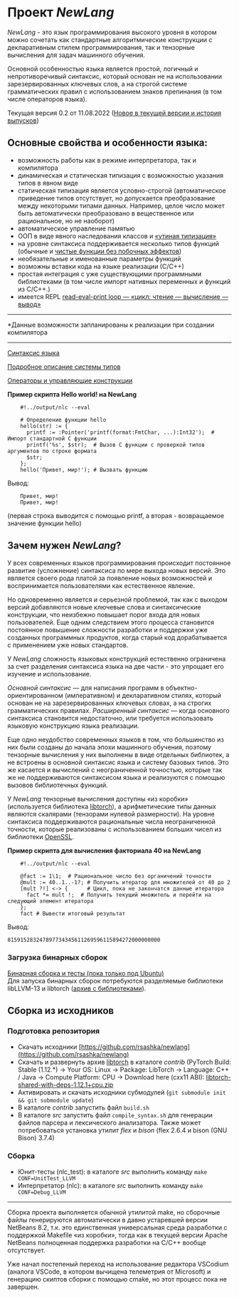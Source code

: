 # Проект *NewLang*
*NewLang* - это язык программирования высокого уровня в котором можно сочетать как стандартные алгоритмические конструкции 
с декларативным стилем программирования, так и тензорные вычисления для задач машинного обучения.

Основной особенностью языка является простой, логичный и непротиворечивый синтаксис, который основан не на использовании зарезервированных ключевых слов, а на строгой системе грамматических правил с использованием знаков препинания (в том числе операторов языка).

Текущая версия 0.2 от 11.08.2022 ([Новое в текущей версии и история выпусков](https://newlang.net/versions.html))

## Основные свойства и особенности языка:
- возможность работы как в режиме интерпретатора, так и компилятора
- динамическая и статическая типизация с возможностью указания типов в явном виде
- статическая типизация является условно-строгой (автоматическое приведение типов отсутствует, но допускается преобразование между некоторыми типами данных. Например, целое число может быть автоматически преобразовано в вещественное или рациональное, но не наоборот)
- автоматическое управление памятью
- ООП в виде явного наследования классов и [«утиная типизация»](https://ru.wikipedia.org/wiki/%D0%A3%D1%82%D0%B8%D0%BD%D0%B0%D1%8F_%D1%82%D0%B8%D0%BF%D0%B8%D0%B7%D0%B0%D1%86%D0%B8%D1%8F) 
- на уровне синтаксиса поддерживается несколько типов функций (обычные и [чистые функции без побочных эффектов](https://ru.wikipedia.org/wiki/%D0%A7%D0%B8%D1%81%D1%82%D0%BE%D1%82%D0%B0_%D1%84%D1%83%D0%BD%D0%BA%D1%86%D0%B8%D0%B8))
- необязательные и именованные параметры функций
- возможны вставки кода на языке реализации (С/С++)
- простая интеграция с уже существующими программными библиотеками (в том числе импорт нативных переменных и функций из С/С++.)
- имеется REPL [read-eval-print loop — «цикл: чтение — вычисление — вывод»](https://ru.wikipedia.org/wiki/REPL)

----------
*Данные возможности запланированы к реализации при создании компилятора

---
[Синтаксис языка](https://newlang.net/syntax.html)

[Подробное описание системы типов](https://newlang.net/types.html)

[Операторы и управляющие конструкции](https://newlang.net/ops.html)

**Пример скрипта Hello world! на NewLang**
```
    #!../output/nlc --eval

    # Определение функции hello
    hello(str) := { 
      printf := :Pointer('printf(format:FmtChar, ...):Int32');  # Импорт стандартной C функции
      printf('%s', $str);  # Вызов C функции с проверкой типов аргументов по строке формата
      $str;
    };
    hello('Привет, мир!'); # Вызвать функцию
```
Вывод: 
``` 
    Привет, мир!
    Привет, мир!
```
(первая строка выводится с помощью printf, а вторая - возвращаемое значение функции hello)


## Зачем нужен *NewLang*?

У всех современных языков программирования происходит постоянное развитие (усложнение) синтаксиса по мере выхода новых версий. Это является своего рода платой за появление новых возможностей и воспринимается пользователями как естественное явление.

Но одновременно является и серьезной проблемой, так как с выходом версий добавляются новые ключевые слова и синтаксические конструкции, что неизбежно повышает порог входа для новых пользователей. Еще одним следствием этого процесса становится постоянное повышение сложности разработки и поддержки уже созданных программных продуктов, когда старый код дорабатывается с применением уже новых стандартов.

У *NewLang* сложность языковых конструкций естественно ограничена за счет разделения синтаксиса языка на две части - это упрощает его изучение и использование.

*Основной синтаксис* — для написания программ в объектно-ориентированном (императивном) и декларативном стилях, который основан не на зарезервированных ключевых словах, а на строгих грамматических правилах. *Расширенный синтаксис* — когда основного синтаксиса становится недостаточно, или требуется использовать языковую конструкцию языка реализации.

Еще одно неудобство современных языков в том, что большинство из них были созданы до начала эпохи машинного обучения, поэтому тензорные вычисления у них выполнены в виде отдельных библиотек, а не встроены в основной синтаксис языка и систему базовых типов. Это же касается и вычислений с неограниченной точностью, которые так же не поддерживаются синтаксисом языка и реализуются с помощью вызовов библиотечных функций.

У *NewLang* тензорные вычисления доступны «из коробки» (используется библиотека [libtorch](https://pytorch.org/)), а арифметические типы данных являются скалярами (тензорами нулевой размерности). На уровне синтаксиса поддерживаются рациональные числа неограниченной точности, которые реализованы с использованием больших чисел из библиотеки [OpenSSL](https://github.com/openssl/openssl/blob/master/crypto/bn/README.pod).


**Пример скрипта для вычисления факториала 40 на NewLang**
```
    #!../output/nlc --eval

    @fact := 1\1;  # Рациональное число без органичений точности
    @mult := 40..1..-1?; # Получить итератор для множителей от 40 до 2
    [mult ?!] <-> {      # Цикл, пока не закончатся данные итератора
      fact *= mult !;  # Получить текущий множитель и перейти на следующий элемент итератора
    };
    fact # Вывести итоговый результат

```
Вывод:
``` 
815915283247897734345611269596115894272000000000
```



### Загрузка бинарных сборок
[Бинарная сборка и тесты (пока только под Ubuntu)](https://github.com/rsashka/newlang/releases/download/v0.2.0/nlc_bin.tar.xz)  
Для запуска бинарных сборок потребуются разделяемые библиотеки libLLVM-13 и libtorch ([архив с библиотеками](https://github.com/rsashka/newlang/releases/download/v0.2.0/nlc_so.tar.xz)).

## Сборка из исходников
### Подготовка репозитория
- Скачать исходники [https://github.com/rsashka/newlang](https://github.com/rsashka/newlang)
- Скачать и развернуть архив [libtorch](https://pytorch.org/) в каталоге *contrib* (PyTorch Build: Stable (1.12.*) -> Your OS: Linux -> Package: LibTorch -> Language: C++ / Java -> Compute Platform: CPU -> Download here (cxx11 ABI):
[libtorch-shared-with-deps-1.12.1+cpu.zip](https://download.pytorch.org/libtorch/cpu/libtorch-shared-with-deps-1.12.1%2Bcpu.zip)
- Активировать и скачать исходники субмодулей (`git submodule init && git submodule update`)
- В каталоге *contrib* запустить файл `build.sh`
- В каталоге *src* запустить файл `compile_syntax.sh` для генерации файлов парсера и лексического анализатора. Также может потребоваться установка утилит *flex* и *bison* (flex 2.6.4 и bison (GNU Bison) 3.7.4)

### Сборка
- Юнит-тесты (nlc_test): в каталоге *src* выполнить команду `make CONF=UnitTest_LLVM`  
- Интерпретатор (nlc): в каталоге *src* выполнить команду `make CONF=Debug_LLVM`  

---
 Сборка проекта выполняется обычной утилитой make, но сборочные файлы генерируются автоматически в давно устаревшей версии NetBeans 8.2, т.к. это единственная универсальная среда разработки с поддержкой Makefile «из коробки», тогда как в текущей версии Apache NetBeans полноценная поддержка разработки на С/С++ вообще отсутствует. 
 
 Уже начал постепеный переход на использование редактора VSCodium (аналога VSCode, в котором вычищена телеметрия от Microsoft) и генерацию скиптов сборки с помощью сmake, но этот процесс пока не завершен. 
